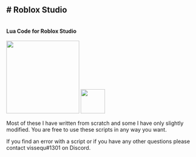<h2># Roblox Studio</h2><br>
<b>Lua Code for Roblox Studio</b>
<br></br>
<a href="https://vissequ.com" target="_blank"><img src="https://vissequ.com/images/vissequ_studios_logo.png" height="192" width="192"></img></a>
<a href="https://discord.com/invite/Y39axAq" target="_blank"><img src="https://vissequ.com/images/discord.png" height="64" width="64"></img></a>

Most of these I have written from scratch and some I have only slightly modified. You are free to use these scripts in any way you want.

If you find an error with a script or if you have any other questions please contact vissequ#1301 on Discord.

